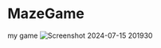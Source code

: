 # MazeGame
my game
![Screenshot 2024-07-15 201930](https://github.com/user-attachments/assets/1672eec5-6018-4c69-ac70-2215d63cd75e)
